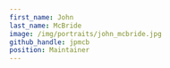 ```yaml
---
first_name: John
last_name: McBride
image: /img/portraits/john_mcbride.jpg
github_handle: jpmcb
position: Maintainer
---
```

